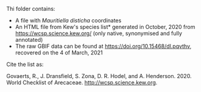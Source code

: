 Thi folder contains:

- A file with *Mauritiella disticha* coordinates
- An HTML file from Kew's species list* generated in October, 2020 from https://wcsp.science.kew.org/ (only native, synonymised and fully annotated)
- The raw GBIF data can be found at https://doi.org/10.15468/dl.pqvthv, recovered on the 4 of March, 2021


Cite the list as:

Govaerts, R., J. Dransfield, S. Zona, D. R. Hodel, and A. Henderson. 2020. World Checklist of Arecaceae. http://wcsp.science.kew.org.
